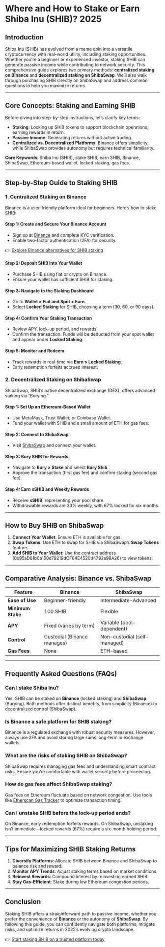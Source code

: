 # Where and How to Stake or Earn Shiba Inu (SHIB)? 2025  

## Introduction  

Shiba Inu (SHIB) has evolved from a meme coin into a versatile cryptocurrency with real-world utility, including staking opportunities. Whether you're a beginner or experienced investor, staking SHIB can generate passive income while contributing to network security. This comprehensive guide explores two primary methods: **centralized staking on Binance** and **decentralized staking on ShibaSwap**. We’ll also walk through purchasing SHIB directly on ShibaSwap and address common questions to help you maximize returns.  

---

## Core Concepts: Staking and Earning SHIB  

Before diving into step-by-step instructions, let’s clarify key terms:  
- **Staking**: Locking up SHIB tokens to support blockchain operations, earning rewards in return.  
- **Passive Income**: Generating returns without active trading.  
- **Centralized vs. Decentralized Platforms**: Binance offers simplicity, while ShibaSwap provides autonomy but requires technical familiarity.  

**Core Keywords**: Shiba Inu (SHIB), stake SHIB, earn SHIB, Binance, ShibaSwap, Ethereum-based wallet, locked staking, gas fees.  

---

## Step-by-Step Guide to Staking SHIB  

### 1. Centralized Staking on Binance  

Binance is a user-friendly platform ideal for beginners. Here’s how to stake SHIB:  

#### Step 1: Create and Secure Your Binance Account  
- Sign up at [Binance](https://www.binance.com/) and complete KYC verification.  
- Enable two-factor authentication (2FA) for security.  

👉 [Explore Binance alternatives for SHIB staking](https://bit.ly/okx-bonus)  

#### Step 2: Deposit SHIB into Your Wallet  
- Purchase SHIB using fiat or crypto on Binance.  
- Ensure your wallet has sufficient SHIB for staking.  

#### Step 3: Navigate to the Staking Dashboard  
- Go to **Wallet > Fiat and Spot > Earn**.  
- Select **Locked Staking** for SHIB, choosing a term (30, 60, or 90 days).  

#### Step 4: Confirm Your Staking Transaction  
- Review APY, lock-up period, and rewards.  
- Confirm the transaction. Funds will be deducted from your spot wallet and appear under **Locked Staking**.  

#### Step 5: Monitor and Redeem  
- Track rewards in real-time via **Earn > Locked Staking**.  
- Early redemption forfeits accrued interest.  

### 2. Decentralized Staking on ShibaSwap  

ShibaSwap, SHIB’s native decentralized exchange (DEX), offers advanced staking via “Burying.”  

#### Step 1: Set Up an Ethereum-Based Wallet  
- Use MetaMask, Trust Wallet, or Coinbase Wallet.  
- Fund your wallet with SHIB and a small amount of ETH for gas fees.  

#### Step 2: Connect to ShibaSwap  
- Visit [ShibaSwap](https://shibaswap.com/) and connect your wallet.  

#### Step 3: Bury SHIB for Rewards  
- Navigate to **Bury > Stake** and select **Bury Shib**.  
- Approve the transaction (first gas fee) and confirm staking (second gas fee).  

#### Step 4: Earn xSHIB and Weekly Rewards  
- Receive **xSHIB**, representing your pool share.  
- Withdrawable rewards are 33% weekly, with 67% locked for six months.  

---

## How to Buy SHIB on ShibaSwap  

1. **Connect Your Wallet**: Ensure ETH is available for gas.  
2. **Swap Tokens**: Use ETH to swap for SHIB via ShibaSwap’s **Swap Tokens** feature.  
3. **Add SHIB to Your Wallet**: Use the contract address (0x95aD61b0a150d79219dCF64E4520d4792a98A26) to view tokens.  

---

## Comparative Analysis: Binance vs. ShibaSwap  

| Feature                | Binance                      | ShibaSwap                    |  
|------------------------|------------------------------|------------------------------|  
| **Ease of Use**        | Beginner-friendly            | Intermediate-Advanced        |  
| **Minimum Stake**      | 100 SHIB                     | Flexible                     |  
| **APY**                | Fixed (varies by term)       | Variable (pool-dependent)    |  
| **Control**            | Custodial (Binance manages)  | Non-custodial (self-managed)|  
| **Gas Fees**           | None                         | ETH-based                    |  

---

## Frequently Asked Questions (FAQs)  

### Can I stake Shiba Inu?  
Yes, SHIB can be staked on **Binance** (locked staking) and **ShibaSwap** (Burying). Both methods offer distinct benefits, from simplicity (Binance) to decentralized control (ShibaSwap).  

### Is Binance a safe platform for SHIB staking?  
Binance is a regulated exchange with robust security measures. However, always use 2FA and avoid storing large sums long-term in exchange wallets.  

### What are the risks of staking SHIB on ShibaSwap?  
ShibaSwap requires managing gas fees and understanding smart contract risks. Ensure you’re comfortable with wallet security before proceeding.  

### How do gas fees affect ShibaSwap staking?  
Gas fees on Ethereum fluctuate based on network congestion. Use tools like [Etherscan Gas Tracker](https://etherscan.io/gastracker) to optimize transaction timing.  

### Can I unstake SHIB before the lock-up period ends?  
On Binance, early redemption forfeits rewards. On ShibaSwap, unstaking isn’t immediate—locked rewards (67%) require a six-month holding period.  

---

## Tips for Maximizing SHIB Staking Returns  

1. **Diversify Platforms**: Allocate SHIB between Binance and ShibaSwap to balance risk and reward.  
2. **Monitor APY Trends**: Adjust staking terms based on market conditions.  
3. **Reinvest Rewards**: Compound interest by reinvesting earned SHIB.  
4. **Stay Gas-Efficient**: Stake during low Ethereum congestion periods.  

---

## Conclusion  

Staking SHIB offers a straightforward path to passive income, whether you prefer the convenience of **Binance** or the autonomy of **ShibaSwap**. By following this guide, you can confidently navigate both platforms, mitigate risks, and optimize returns in 2025’s evolving crypto landscape.  

👉 [Start staking SHIB on a trusted platform today](https://bit.ly/okx-bonus)  
